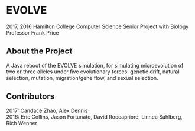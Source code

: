 # EVOLVE
2017, 2016 Hamilton College Computer Science Senior Project with Biology
Professor Frank Price

## About the Project
A Java reboot of the EVOLVE simulation, for simulating microevolution of two or
three alleles under five evolutionary forces: genetic drift, natural selection,
mutation, migration/gene flow, and sexual selection.

## Contributors
2017: Candace Zhao, Alex Dennis  
2016: Eric Collins, Jason Fortunato, David Roccapriore, Linnea Sahlberg,
Rich Wenner
